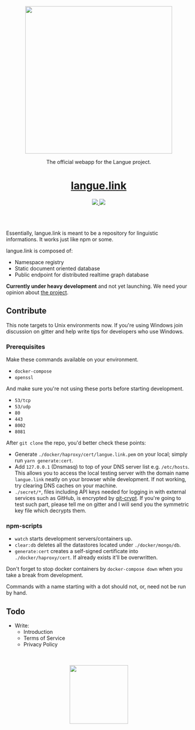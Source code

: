 <div align="center">
  <br><br>
  <img src="https://cdn.rawgit.com/yuhr/langue/master/res/logo-langue.svg"
       width="400px">
  <p>The official webapp for the Langue project.</p>
  <h1><a href="https://langue.link">langue.link</a></h1>
  <a href="https://gitter.im/langue-project/Lobby?utm_source=badge&utm_medium=badge&utm_campaign=pr-badge&utm_content=badge">
    <img src="https://badges.gitter.im/langue-project/Lobby.svg">
  </a>
  <a href="https://www.patreon.com/yuhr">
    <img src="https://img.shields.io/badge/donate-patreon-yellow.svg">
  </a>
  <br><br><br><br>
</div>

Essentially, langue.link is meant to be a repository for linguistic informations. It works just like npm or some.

langue.link is composed of:

- Namespace registry
- Static document oriented database
- Public endpoint for distributed realtime graph database

**Currently under heavy development** and not yet launching. We need your opinion about [the project](https://github.com/yuhr/langue).

## Contribute

This note targets to Unix environments now. If you're using Windows join discussion on gitter and help write tips for developers who use Windows.

### Prerequisites

Make these commands available on your  environment.

- `docker-compose`
- `openssl`

And make sure you're not using these ports before starting development.

- `53/tcp`
- `53/udp`
- `80`
- `443`
- `8002`
- `8081`

After `git clone` the repo, you'd better check these points:

- Generate `./docker/haproxy/cert/langue.link.pem` on your local; simply run `yarn generate:cert`.
- Add `127.0.0.1` (Dnsmasq) to top of your DNS server list e.g. `/etc/hosts`. This allows you to access the local testing server with the domain name `langue.link` neatly on your browser while development. If not working, try clearing DNS caches on your machine.
- `./secret/*`, files including API keys needed for logging in with external services such as GitHub, is encrypted by [git-crypt](https://github.com/AGWA/git-crypt). If you're going to test such part, please tell me on gitter and I will send you the symmetric key file which decrypts them.

### npm-scripts

- `watch` starts development servers/containers up.
- `clear:db` deletes all the datastores located under `./docker/mongo/db`.
- `generate:cert` creates a self-signed certificate into `./docker/haproxy/cert`. If already exists it'll be overwritten.

Don't forget to stop docker containers by `docker-compose down` when you take a break from development.

Commands with a name starting with a dot should not, or, need not be run by hand.

## Todo

- Write:
  - Introduction
  - Terms of Service
  - Privacy Policy

<div align="center">
  <br><br>
  <img src="https://cdn.rawgit.com/yuhr/langue/master/res/logo-langue-alt.svg"
       width="159px">
  <br><br>
</div>